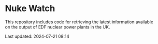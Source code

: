 # Nuke Watch

This repository includes code for retrieving the latest information available on the output of EDF nuclear power plants in the UK.

Last updated: 2024-07-21 08:14